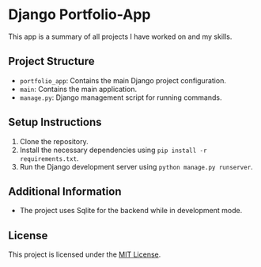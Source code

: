 # Django Portfolio-App

This app is a summary of all projects I have worked on and my skills.

## Project Structure

- `portfolio_app`: Contains the main Django project configuration.
- `main`: Contains the main application.
- `manage.py`: Django management script for running commands.

## Setup Instructions

1. Clone the repository.
2. Install the necessary dependencies using `pip install -r requirements.txt`.
3. Run the Django development server using `python manage.py runserver`.

## Additional Information

- The project uses Sqlite for the backend while in development mode.

## License

This project is licensed under the [MIT License](LICENSE).